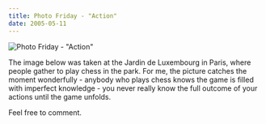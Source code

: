 ```yaml
---
title: Photo Friday - "Action"
date: 2005-05-11
---
```


![Photo Friday - "Action"](https://source.unsplash.com/X6cChncECA8/1600x900)

The image below was taken at the Jardin de Luxembourg in Paris, where people gather to play chess in the park. For me, the picture catches the moment wonderfully - anybody who plays chess knows the game is filled with imperfect knowledge - you never really know the full outcome of your actions until the game unfolds.

Feel free to comment.